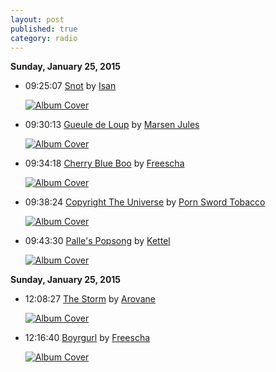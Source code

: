 ```yaml
---
layout: post
published: true
category: radio
---
```


**Sunday, January 25, 2015**

*   09:25:07  [Snot](http://goo.gl/IsjMz5) by [Isan](http://www.last.fm/music/Isan)

    [![Album Cover](http://userserve-ak.last.fm/serve/174s/46793349.jpg)](http://www.last.fm/music/Isan/ISAN "ISAN")

*   09:30:13  [Gueule de Loup](http://goo.gl/FZIKTN) by [Marsen Jules](http://www.last.fm/music/Marsen+Jules)

    [![Album Cover](http://userserve-ak.last.fm/serve/174s/83934645.jpg)](http://www.last.fm/music/Marsen+Jules/Les+Fleurs "Les Fleurs")

*   09:34:18  [Cherry Blue Boo](http://goo.gl/N76dV9) by [Freescha](http://www.last.fm/music/Freescha)

    [![Album Cover](http://userserve-ak.last.fm/serve/174s/86476189.png)](http://www.last.fm/music/Freescha/Kids+Fill+the+Floor "Kids Fill the Floor")

*   09:38:24  [Copyright The Universe](http://goo.gl/qOAuZF) by [Porn Sword Tobacco](http://www.last.fm/music/Porn+Sword+Tobacco)

    [![Album Cover](http://userserve-ak.last.fm/serve/174s/55098749.png)](http://www.last.fm/music/Porn+Sword+Tobacco/New+Exclusive+Olympic+Heights "New Exclusive Olympic Heights")

*   09:43:30  [Palle's Popsong](http://goo.gl/dCiEXH) by [Kettel](http://www.last.fm/music/Kettel)

    [![Album Cover](http://userserve-ak.last.fm/serve/174s/88239943.png)](http://www.last.fm/music/Kettel/Myam+James+1 "Myam James 1")



**Sunday, January 25, 2015**

*   12:08:27  [The Storm](http://goo.gl/S20m0A) by [Arovane](http://www.last.fm/music/Arovane)

    [![Album Cover](http://userserve-ak.last.fm/serve/174s/76410986.jpg)](http://www.last.fm/music/Arovane/Tides "Tides")

*   12:16:40  [Boyrgurl](http://goo.gl/MlpC1p) by [Freescha](http://www.last.fm/music/Freescha)

    [![Album Cover](http://userserve-ak.last.fm/serve/174s/86476189.png)](http://www.last.fm/music/Freescha/Kids+Fill+the+Floor "Kids Fill the Floor")

